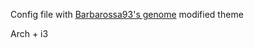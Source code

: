 Config file with [Barbarossa93's genome](https://github.com/Barbarossa93/Genome) modified theme

Arch + i3
